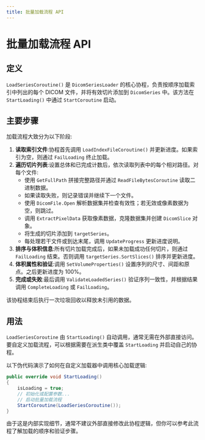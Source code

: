 ```yaml
---
title: 批量加载流程 API
---
```

# 批量加载流程 API

## 定义
`LoadSeriesCoroutine()` 是 `DicomSeriesLoader` 的核心协程，负责按顺序加载索引中列出的每个 DICOM 文件，并将有效切片添加到 `DicomSeries` 中。该方法在 `StartLoading()` 中通过 `StartCoroutine` 启动。

## 主要步骤
加载流程大致分为以下阶段:

1. **读取索引文件**:协程首先调用 `LoadIndexFileCoroutine()` 并更新进度。如果索引为空，则通过 `FailLoading` 终止加载。
2. **遍历切片列表**:设置总体和已完成计数后，依次读取列表中的每个相对路径。对每个文件:
   - 使用 `GetFullPath` 拼接完整路径并通过 `ReadFileBytesCoroutine` 读取二进制数据。
   - 如果读取失败，则记录错误并继续下一个文件。
   - 使用 `DicomFile.Open` 解析数据集并检查有效性；若无效或像素数据为空，则跳过。
   - 调用 `ExtractPixelData` 获取像素数据，克隆数据集并创建 `DicomSlice` 对象。
   - 将生成的切片添加到 `targetSeries`。
   - 每处理若干文件或到达末尾，调用 `UpdateProgress` 更新进度说明。
3. **排序与体积信息**:所有切片加载完成后，如果未加载成功任何切片，则通过 `FailLoading` 结束。否则调用 `targetSeries.SortSlices()` 排序并更新进度。
4. **体积属性和验证**:调用 `SetVolumeProperties()` 设置序列的尺寸、间距和原点。之后更新进度为 100%。
5. **完成或失败**:最后调用 `ValidateLoadedSeries()` 验证序列一致性，并根据结果调用 `CompleteLoading` 或 `FailLoading`。

该协程结束后执行一次垃圾回收以释放未引用的数据。

## 用法
`LoadSeriesCoroutine` 由 `StartLoading()` 自动调用，通常无需在外部直接访问。要自定义加载流程，可以根据需要在派生类中覆盖 `StartLoading` 并启动自己的协程。

以下伪代码演示了如何在自定义加载器中调用核心加载逻辑:

```csharp
public override void StartLoading()
{
    isLoading = true;
    // 初始化或配置参数...
    // 启动批量加载流程
    StartCoroutine(LoadSeriesCoroutine());
}
```

由于这是内部实现细节，通常不建议外部直接修改此协程逻辑，但你可以参考此流程了解加载的顺序和验证步骤。